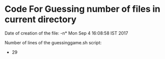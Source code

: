 # Code For Guessing number of files in current directory
Date of creation of the file:
-n* 
Mon Sep  4 16:08:58 IST 2017

Number of lines of the guessinggame.sh script:
* 29
